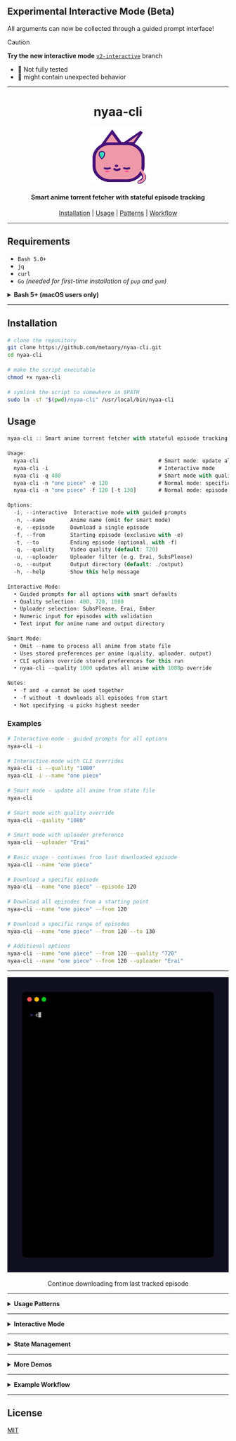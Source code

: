 ## Experimental Interactive Mode (Beta)

All arguments can now be collected through a guided prompt interface!

> [!CAUTION]
> **Try the new interactive mode** [`v2-interactive`](https://github.com/metaory/nyaa-cli/tree/v2-interactive) branch
>
> - 🚧 Not fully tested
> - 🚧 might contain unexpected behavior

---

<div align="center">
    <h1>nyaa-cli</h1>
    <img src=".github/logo.svg" alt="nyaa-cli" width="128" height="128">
    <h4>Smart anime torrent fetcher with stateful episode tracking</h4>
</div>

<p align="center">
  <a href="#installation">Installation</a> |
  <a href="#usage">Usage</a> |
  <a href="#usage-patterns">Patterns</a> |
  <a href="#example-workflow">Workflow</a>
</p>

---

## Requirements

- `Bash 5.0+`
- `jq`
- `curl`
- `Go` _(needed for first-time installation of `pup` and `gum`)_

<details>
<summary><strong>Bash 5+ (macOS users only)</strong></summary>

This script requires <strong>Bash 5.0 or later</strong>.

On macOS, the default <code>/bin/bash</code> is too old.
Install the latest Bash with Homebrew:

```sh
brew install bash
```

Then, either:

- Run the script with the full path:

  ```sh
  /opt/homebrew/bin/bash ./nyaa-cli ...
  ```

- Or, add Homebrew Bash to your PATH (Apple Silicon):

  ```sh
  echo 'export PATH="/opt/homebrew/bin:$PATH"' >> ~/.zshrc
  source ~/.zshrc
  ```

  (For Intel Macs, use <code>/usr/local/bin</code>)

Check your Bash version:

```sh
bash --version
```

It should say `5.x` or later

</details>

---

## Installation

```sh
# clone the repository
git clone https://github.com/metaory/nyaa-cli.git
cd nyaa-cli

# make the script executable
chmod +x nyaa-cli

# symlink the script to somewhere in $PATH
sudo ln -sf "$(pwd)/nyaa-cli" /usr/local/bin/nyaa-cli
```

## Usage

```dart
nyaa-cli :: Smart anime torrent fetcher with stateful episode tracking

Usage:
  nyaa-cli                                      # Smart mode: update all anime
  nyaa-cli -i                                   # Interactive mode
  nyaa-cli -q 480                               # Smart mode with quality override
  nyaa-cli -n "one piece" -e 120                # Normal mode: specific episode
  nyaa-cli -n "one piece" -f 120 [-t 130]       # Normal mode: episode range

Options:
  -i, --interactive  Interactive mode with guided prompts
  -n, --name        Anime name (omit for smart mode)
  -e, --episode     Download a single episode
  -f, --from        Starting episode (exclusive with -e)
  -t, --to          Ending episode (optional, with -f)
  -q, --quality     Video quality (default: 720)
  -u, --uploader    Uploader filter (e.g. Erai, SubsPlease)
  -o, --output      Output directory (default: ./output)
  -h, --help        Show this help message

Interactive Mode:
  • Guided prompts for all options with smart defaults
  • Quality selection: 480, 720, 1080
  • Uploader selection: SubsPlease, Erai, Ember
  • Numeric input for episodes with validation
  • Text input for anime name and output directory

Smart Mode:
  • Omit --name to process all anime from state file
  • Uses stored preferences per anime (quality, uploader, output)
  • CLI options override stored preferences for this run
  • nyaa-cli --quality 1080 updates all anime with 1080p override

Notes:
  • -f and -e cannot be used together
  • -f without -t downloads all episodes from start
  • Not specifying -u picks highest seeder
```

### Examples

```bash
# Interactive mode - guided prompts for all options
nyaa-cli -i

# Interactive mode with CLI overrides
nyaa-cli -i --quality "1080"
nyaa-cli -i --name "one piece"

# Smart mode - update all anime from state file
nyaa-cli

# Smart mode with quality override
nyaa-cli --quality "1080"

# Smart mode with uploader preference
nyaa-cli --uploader "Erai"

# Basic usage - continues from last downloaded episode
nyaa-cli --name "one piece"

# Download a specific episode
nyaa-cli --name "one piece" --episode 120

# Download all episodes from a starting point
nyaa-cli --name "one piece" --from 120

# Download a specific range of episodes
nyaa-cli --name "one piece" --from 120 --to 130

# Additional options
nyaa-cli --name "one piece" --from 120 --quality "720"
nyaa-cli --name "one piece" --from 120 --uploader "Erai"
```

---

<div align="center">
   <img src=".github/demos/auto-continue.gif" alt="Auto-Continue">
   <p>Continue downloading from last tracked episode</p>
</div>

---

<details id="usage-patterns">
<summary><strong>Usage Patterns</strong></summary>

The script supports six main usage patterns:

1. **Interactive Mode** (`--interactive` or `-i`)
   - Guided prompts for all options with smart defaults
   - Quality selection: 480, 720, 1080
   - Uploader selection: SubsPlease, Erai, Ember, Any
   - Episode mode selection: Single, Range, From-to-present, Smart mode
   - CLI options override interactive prompts
   - Example: `nyaa-cli -i` or `nyaa-cli -i --quality 1080`

2. **Smart Mode** (no `--name` provided)
   - Updates all anime from the state file automatically
   - Uses stored preferences (quality, uploader) per anime
   - CLI options override stored preferences for this run
   - Example: `nyaa-cli` or `nyaa-cli --quality 1080`

3. **Continue from Last Episode** (`--name` only)
   - Automatically continues from the last downloaded episode
   - If no previous episodes found, starts from episode 1
   - Uses state file to track progress

4. **Single Episode** (`--episode`)
   - Downloads a specific episode
   - Cannot be used with `--from` or `--to`
   - Example: `--episode 120`

5. **From Episode to Present** (`--from` without `--to`)
   - Downloads all available episodes from the starting point
   - Continues until no more episodes are found
   - Example: `--from 120`

6. **Episode Range** (`--from` and `--to`)
   - Downloads episodes within a specific range
   - `--to` must be greater than `--from`
   - Example: `--from 120 --to 130`
   </details>

---

<details>
<summary><strong>Interactive Mode</strong></summary>

The interactive mode provides a user-friendly interface for configuring downloads with guided prompts. It's perfect for users who prefer a step-by-step approach or want to explore all available options.

### Features

- **Smart Defaults**: Uses current values and stored preferences as defaults
- **CLI Override Support**: Any CLI arguments override interactive prompts
- **Input Validation**: All inputs are validated before proceeding
- **Episode Mode Selection**: Choose between single episode, range, from-to-present, or smart mode

### Example Interactive Session

```bash
$ nyaa-cli -i

🔘 Entering interactive mode...

? Enter anime name (e.g., one piece) › one piece
? Select video quality › 720
? Select uploader (Any = highest seeder) › SubsPlease
? Select episode mode › Single episode
? Enter episode number › 120
? Enter output directory › ./output

🔘 Interactive mode configuration complete

╭─[ NYAA CLI ]────────────────╴───╶╴──╶╴╴
│ Quality     : 720
│ Uploader    : SubsPlease
│ Name        : one+piece
│ From        : 120
│ To          : 120
│ Output      : ./output
╰─────────────────────────────────╴─╴─╴╴╴╴
```

### CLI Override Examples

```bash
# Override quality in interactive mode
nyaa-cli -i --quality 1080

# Override anime name in interactive mode
nyaa-cli -i --name "solo leveling"

# Override multiple options
nyaa-cli -i --quality 1080 --uploader "Erai" --output "/path/to/torrents"
```

</details>

---

<details>
<summary><strong>State Management</strong></summary>

The script maintains a state file at `~/.local/state/nyaa-cli/progress` to track the last downloaded episode for each anime. The state file is a TSV (Tab-Separated Values) file where:

- First column: Normalized anime name
- Second column: Last downloaded episode number

Example state file:

```
one+piece 1278
solo+leveling 18
witch+watch 21 quality:480
```

The state is automatically updated whenever an episode is downloaded, and is used to:

- Continue from the last downloaded episode when no episode is specified
- Track progress across multiple runs
- Start from episode 1 for new anime

</details>

---

<details>
<summary><strong>More Demos</strong></summary>
<div align="center">
   <div>
      <h3>Single Episode</h3>
      <img src=".github/demos/single-episode.gif" alt="Single Episode" width="90%">
      <p>Download a specific episode by number</p>
   </div>
   <hr>
   <div>
      <h3>Episode Range</h3>
      <img src=".github/demos/range.gif" alt="Episode Range" width="90%">
      <p>Download multiple episodes within a range</p>
   </div>
   <hr>
   <div>
      <h3>From Episode</h3>
      <img src=".github/demos/from-episode.gif" alt="From" width="90%">
      <p>Download all episodes from a starting point</p>
   </div>
  <div>
    <h3>Smart Mode</h3>
    <img src=".github/demos/smart-mode.gif" alt="Smart Mode">
    <p>Download all anime episodes with stored preferences</p>
  </div>
</div>
</details>

---

<details id="example-workflow">
<summary><strong>Example Workflow</strong></summary>

You can use `nyaa-cli` to automate your anime downloads with a torrent client that supports directory watching. For example, with **rtorrent**, you can configure it to watch a directory for new `.torrent` files. When a torrent file is placed there, rtorrent will automatically start downloading it.

A typical workflow:

1. Configure your torrent client (e.g., rtorrent) to watch a directory (e.g., `~/watch/torrents`).

2. Create a script to download new episodes (e.g., `~/bin/update-anime.sh`):

   ```sh
   #!/bin/bash

   # Update One Piece
   nyaa-cli --name "one piece" --output ~/watch/torrents

   # Update Solo Leveling
   nyaa-cli --name "solo leveling" --output ~/watch/torrents
   ```

3. Make the script executable:

   ```sh
   chmod +x ~/bin/update-anime.sh
   ```

4. Add a weekly cronjob to run the script (e.g., every Sunday at 2 AM):

   ```sh
   # Edit crontab
   crontab -e

   # Add this line
   0 2 * * 0 ~/bin/update-anime.sh
   ```

The script will:

- Use the state file to automatically continue from the last downloaded episode
- Download new episodes if available
- Save torrent files with normalized filenames (lowercase, no spaces, no special characters)
- Your torrent client will pick up the new files and start downloading automatically

Many other torrent clients also support directory watching for automation.

</details>

---

## License

[MIT](LICENSE)
